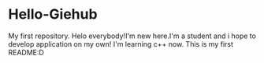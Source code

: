 # Hello-Giehub
My first repository.
Helo everybody!I'm new here.I'm a student and i hope to develop application on my own!
I'm learning c++ now.
This is my first README:D
